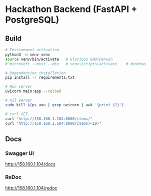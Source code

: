 # Hackathon Backend (FastAPI + PostgreSQL)

## Build

```bash
# Environment activation
python3 -m venv venv
source venv/bin/activate   # Glorious GNU/Darwin
# microsoft --must --die   # venv\Scripts\activate    # Windows

# Dependencies installation
pip install -r requirements.txt

# Run server
uvicorn main:app --reload

# Kil server
sudo kill $(ps axu | grep uvicorn | awk '{print $2}')

# curl GET
curl "http://158.160.1.104:8000/items/"
curl "http://158.160.1.104:8000/items/<ID>"
```

## Docs
### Swagger UI
http://158.160.1.104/docs

### ReDoc
http://158.160.1.104/redoc

